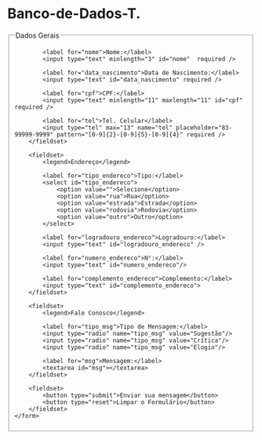 # Banco-de-Dados-T.
<!-- Formulario de Dados -->
<!DOCTYPE html>
<html>
<head>
	<meta charset="utf-8">
	<meta name="viewport" content="width=device-width, initial-scale=1">
	<title>Formulario</title>
</head>
<body>
	<form action="/pagina-processa-dados-do-form" method="post">
		<fieldset>
			<legend>Dados Gerais</legend>

			<label for="nome">Nome:</label>
			<input type="text" minlength="3" id="nome"  required />

			<label for="data_nascimento">Data de Nascimento:</label>
			<input type="text" id="data_nascimento" required />

			<label for="cpf">CPF:</label>
			<input type="text" minlength="11" maxlength="11" id="cpf" required />

			<label for="tel">Tel. Celular</label>
			<input type="tel" max="13" name="tel" placeholder="83-99999-9999" pattern="[0-9]{2}-[0-9]{5}-[0-9]{4}" required />
		</fieldset>	

		<fieldset>
			<legend>Endereço</legend>

			<label for="tipo_endereco">Tipo:</label>
			<select id="tipo_endereco">
				<option value="">Selecione</option>
				<option value="rua">Rua</option>
				<option value="estrada">Estrada</option>
				<option value="rodovia">Rodovia</option>
				<option value="outro">Outro</option>
			</select>

			<label for="logradouro_endereco">Logradouro:</label>
			<input type="text" id="logradouro_endereco" />

			<label for="numero_endereco">N°:</label>
			<input type="text" id="numero_endereco"/>

			<label for="complemento_endereco">Complemento:</label>
			<input type="text" id="complemento_endereco">
		</fieldset>	

		<fieldset>
			<legend>Fale Conosco</legend>

			<label for="tipo_msg">Tipo de Mensagem:</label>
			<input type="radio" name="tipo_msg" value="Sugestão"/>
			<input type="radio" name="tipo_msg" value="Crítica"/>
			<input type="radio" name="tipo_msg" value="Elogio"/>

		 	<label for="msg">Mensagem:</label>
		 	<textarea id="msg"></textarea>
		</fieldset>

		<fieldset>
			<button type="submit">Enviar sua mensagem</button>
			<button type="reset">Limpar o Formulário</button>
		</fieldset>
	</form>
</body>
</html>
